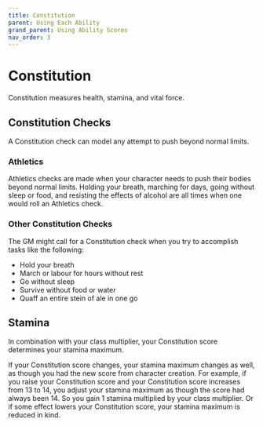 ```yaml
---
title: Constitution
parent: Using Each Ability
grand_parent: Using Ability Scores
nav_order: 3
---
```


# Constitution
Constitution measures health, stamina, and vital force.

## Constitution Checks
A Constitution check can model any attempt to push beyond normal limits.

### Athletics
Athletics checks are made when your character needs to push their bodies beyond normal limits. Holding your breath, marching for days, going without sleep or food, and resisting the effects of alcohol are all times when one would roll an Athletics check.

### Other Constitution Checks
The GM might call for a Constitution check when you try to accomplish tasks like the following:
* Hold your breath
* March or labour for hours without rest
* Go without sleep
* Survive without food or water
* Quaff an entire stein of ale in one go

## Stamina
In combination with your class multiplier, your Constitution score determines your stamina maximum.

If your Constitution score changes, your stamina maximum changes as well, as though you had the new score from character creation. For example, if you raise your Constitution score and your Constitution score increases from 13 to 14, you adjust your stamina maximum as though the score had always been 14. So you gain 1 stamina multiplied by your class multiplier. Or if some effect lowers your Constitution score, your stamina maximum is reduced in kind.
